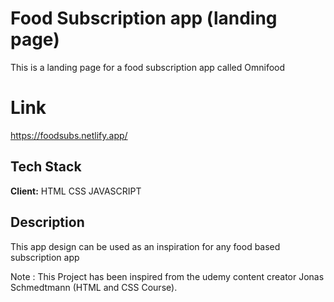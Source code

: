 
# Food Subscription app (landing page)
This is a landing page for a food subscription app called Omnifood 

# Link 
https://foodsubs.netlify.app/


## Tech Stack
**Client:** HTML CSS JAVASCRIPT


## Description
This app design can be used as an inspiration for any food based subscription app 

Note : This Project has been inspired from the udemy content creator Jonas Schmedtmann (HTML and CSS Course).
